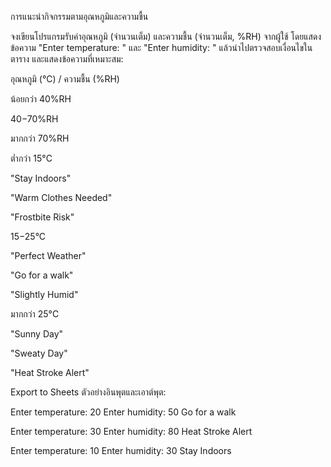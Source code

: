 การแนะนำกิจกรรมตามอุณหภูมิและความชื้น 

จงเขียนโปรแกรมรับค่าอุณหภูมิ (จำนวนเต็ม) และความชื้น (จำนวนเต็ม, %RH) จากผู้ใช้ โดยแสดงข้อความ "Enter temperature: " และ "Enter humidity: " แล้วนำไปตรวจสอบเงื่อนไขในตาราง และแสดงข้อความที่เหมาะสม:

อุณหภูมิ (°C) / ความชื้น (%RH)

น้อยกว่า 40%RH

40−70%RH

มากกว่า 70%RH

ต่ำกว่า 15°C

"Stay Indoors"

"Warm Clothes Needed"

"Frostbite Risk"

15−25°C

"Perfect Weather"

"Go for a walk"

"Slightly Humid"

มากกว่า 25°C

"Sunny Day"

"Sweaty Day"

"Heat Stroke Alert"


Export to Sheets
ตัวอย่างอินพุตและเอาต์พุต:

Enter temperature: 20
Enter humidity: 50
Go for a walk

Enter temperature: 30
Enter humidity: 80
Heat Stroke Alert

Enter temperature: 10
Enter humidity: 30
Stay Indoors